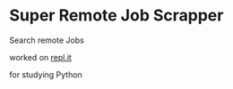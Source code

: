 # Super Remote Job Scrapper

Search remote Jobs

worked on [repl.it](https://repl.it/@SamuelSungdev/SuperRemoteJobScrapper)

for studying Python